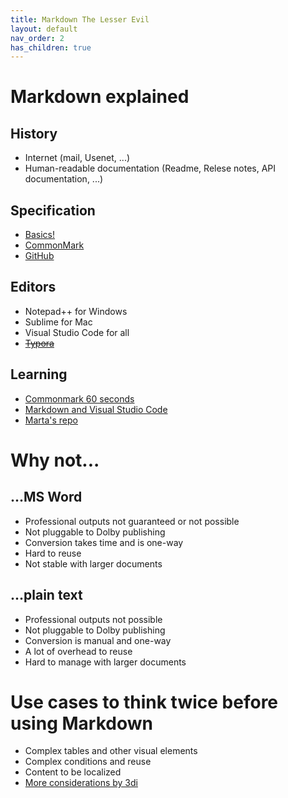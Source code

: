 ```yaml
---
title: Markdown The Lesser Evil
layout: default
nav_order: 2
has_children: true
---
```


# Markdown explained

## History

* Internet (mail, Usenet, ...)
* Human-readable documentation (Readme, Relese notes, API documentation, ...)

## Specification

* <a href="http://example.com/" target="_blank">Basics!</a>
* [CommonMark](https://commonmark.org/)
* [GitHub](https://github.github.com/gfm/)

## Editors

* Notepad++ for Windows
* Sublime for Mac
* Visual Studio Code for all
* ~~[Typora](https://typora.io/)~~

## Learning

* [Commonmark 60 seconds](https://commonmark.org/help/)
* [Markdown and Visual Studio Code](https://code.visualstudio.com/docs/languages/markdown)
* [Marta's repo](https://github.com/martab0/Markdown)

# Why not...

## ...MS Word

* Professional outputs not guaranteed or not possible
* Not pluggable to Dolby publishing
* Conversion takes time and is one-way
* Hard to reuse
* Not stable with larger documents

## ...plain text

* Professional outputs not possible
* Not pluggable to Dolby publishing
* Conversion is manual and one-way
* A lot of overhead to reuse
* Hard to manage with larger documents

# Use cases to think twice before using Markdown

* Complex tables and other visual elements
* Complex conditions and reuse
* Content to be localized
* [More considerations by 3di](https://3di-info.com/markdown-for-documentation-6-pros-and-5-things-to-consider/)

